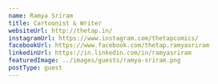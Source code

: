 ```yaml
---
name: Ramya Sriram
title: Cartoonist & Writer
websiteUrl: http://thetap.in/
instagramUrl: https://www.instagram.com/thetapcomics/
facebookUrl: https://www.facebook.com/thetap.ramyasriram
linkedinUrl: https://in.linkedin.com/in/ramyasriram
featuredImage: ../images/guests/ramya-sriram.png
postType: guest
---
```

